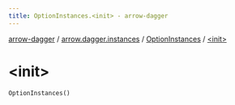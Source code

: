 ```yaml
---
title: OptionInstances.<init> - arrow-dagger
---
```


[arrow-dagger](../../index.html) / [arrow.dagger.instances](../index.html) / [OptionInstances](index.html) / [&lt;init&gt;](./-init-.html)

# &lt;init&gt;

`OptionInstances()`